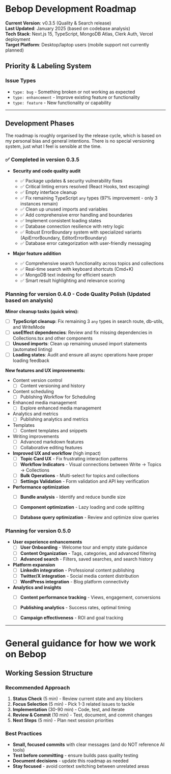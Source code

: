 # Bebop Development Roadmap

**Current Version**: v0.3.5 (Quality & Search release)  
**Last Updated**: January 2025 (based on codebase analysis)  
**Tech Stack**: Next.js 15, TypeScript, MongoDB Atlas, Clerk Auth, Vercel deployment  
**Target Platform**: Desktop/laptop users (mobile support not currently planned)

## Priority & Labeling System

### Issue Types
- `type: bug` - Something broken or not working as expected
- `type: enhancement` - Improve existing feature or functionality
- `type: feature` - New functionality or capability

---------

## Development Phases

The roadmap is roughly organised by the release cycle, which is based on my personal bias and general intentions. There is no special versioning system, just what I feel is sensible at the time.

### ✅ Completed in version 0.3.5

- **Security and code quality audit**
    - ✅ Package updates & security vulnerability fixes
    - ✅ Critical linting errors resolved (React Hooks, text escaping)
    - ✅ Empty interface cleanup
    - ✅ Fix remaining TypeScript `any` types (97% improvement - only 3 instances remain)
    - ✅ Clean up unused imports and variables
    - ✅ Add comprehensive error handling and boundaries
    - ✅ Implement consistent loading states
    - ✅ Database connection resilience with retry logic
    - ✅ Robust ErrorBoundary system with specialized variants (ApiErrorBoundary, EditorErrorBoundary)
    - ✅ Database error categorization with user-friendly messaging
    
- **Major feature addition**
    - ✅ Comprehensive search functionality across topics and collections
    - ✅ Real-time search with keyboard shortcuts (Cmd+K)
    - ✅ MongoDB text indexing for efficient search
    - ✅ Smart result highlighting and relevance scoring

### Planning for version 0.4.0 - Code Quality Polish (**Updated based on analysis**)

**Minor cleanup tasks (quick wins):**
- [ ] **TypeScript cleanup**: Fix remaining 3 `any` types in search route, db-utils, and WriteMode
- [ ] **useEffect dependencies**: Review and fix missing dependencies in Collections.tsx and other components
- [ ] **Unused imports**: Clean up remaining unused import statements (automated linting)
- [ ] **Loading states**: Audit and ensure all async operations have proper loading feedback

**New features and UX improvements:**

- Content version control
    - [ ] Content versioning and history

- Content scheduling 
    - [ ] Publishing Workflow for Scheduling

- Enhanced media management
    - [ ] Explore enhanced media management

- Analytics and metrics
    - [ ] Publishing analytics and metrics

- Templates 
    - [ ] Content templates and snippets

- Writing improvements
    - [ ] Advanced markdown features
    - [ ] Collaborative editing features

- **Improved UX and workflow** (high impact)
    - [ ] **Topic Card UX** - Fix frustrating interaction patterns
    - [ ] **Workflow Indicators** - Visual connections between Write → Topics → Collections
    - [ ] **Bulk Operations** - Multi-select for topics and collections
    - [ ] **Settings Validation** - Form validation and API key verification

- **Performance optimization**
    - [ ] **Bundle analysis** - Identify and reduce bundle size
    - [ ] **Component optimization** - Lazy loading and code splitting
    - [ ] **Database query optimization** - Review and optimize slow queries


### Planning for version 0.5.0

- **User experience enhancements**
    - [ ] **User Onboarding** - Welcome tour and empty state guidance
    - [ ] **Content Organization** - Tags, categories, and advanced filtering
    - [ ] **Advanced search** - Filters, saved searches, and search history

- **Platform expansion**
    - [ ] **LinkedIn integration** - Professional content publishing
    - [ ] **Twitter/X integration** - Social media content distribution
    - [ ] **WordPress integration** - Blog platform connectivity

- **Analytics and insights**
    - [ ] **Content performance tracking** - Views, engagement, conversions
    - [ ] **Publishing analytics** - Success rates, optimal timing
    - [ ] **Campaign effectiveness** - ROI and goal tracking


----------

# General guidance for how we work on Bebop

## Working Session Structure

### Recommended Approach
1. **Status Check** (5 min) - Review current state and any blockers
2. **Focus Selection** (5 min) - Pick 1-3 related issues to tackle
3. **Implementation** (30-90 min) - Code, test, and iterate
4. **Review & Commit** (10 min) - Test, document, and commit changes
5. **Next Steps** (5 min) - Plan next session priorities

### Best Practices
- **Small, focused commits** with clear messages (and do NOT reference AI tools)
- **Test before committing** - ensure builds pass quality testing
- **Document decisions** - update this roadmap as needed
- **Stay focused** - avoid context switching between unrelated areas